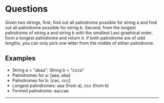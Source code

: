 # Questions

Given two strings, first, find out all palindrome possible for string a and find out all palindrome possible for string b. Second, from the longest palindrome of string a and string b with the smallest Lexi-graphical order, form a longest palindrome and return it. If both palindrome are of odd lengths, you can only pick one letter from the middle of either palindrome.

## Examples


- String a = "abaa"; String b = "ccca"
- Palindromes for a: [aaa, aba]
- Palindromes for b: [cac, ccc]
- Longest palindromes: aaa (from a), ccc (from b)
- Formed palindrome: aaccaa 

---
